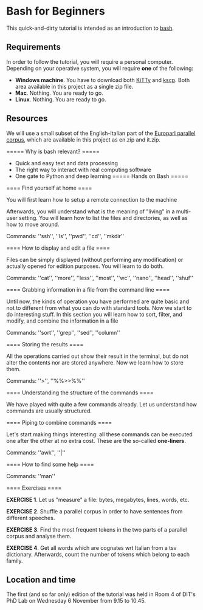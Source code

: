 # Bash for Beginners

This quick-and-dirty tutorial is intended as an introduction to [bash](https://www.gnu.org/software/bash/). 

## Requirements 

In order to follow the tutorial, you will require a personal computer. Depending on your operative system, you will require **one** of the following: 

  * **Windows machine**. You have to download both [KiTTy](http://www.9bis.net/kitty/#!index.md) and [kscp](http://www.9bis.net/kitty/files/kscp.exe). Both area available in this project as a single zip file.
  * **Mac**. Nothing. You are ready to go.
  * **Linux**. Nothing. You are ready to go.

## Resources

We will use a small subset of the English-Italian part of the [Europarl parallel corpus](https://www.statmt.org/europarl/), which are available in this project as en.zip and it.zip. 

===== Why is bash relevant? =====

  * Quick and easy text and data processing
  * The right way to interact with real computing software
  * One gate to Python and deep learning
===== Hands on Bash =====






==== Find yourself at home ====

You will first learn how to setup a remote connection to the machine

Afterwards, you will understand what is the meaning of "living" in a multi-user setting. You will learn how to list the files and directories, as well as how to move around.

Commands: ''ssh'', ''ls'', ''pwd'', ''cd'', ''mkdir'' 

==== How to display and edit a file ====

Files can be simply displayed (without performing any modification) or actually opened for edition purposes. You will learn to do both. 

Commands: ''cat'', ''more'', ''less'', ''most'', ''wc'', ''nano'', ''head'', ''shuf''


==== Grabbing information in a file from the command line ====
 
Until now, the kinds of operation you have performed are quite basic and not to different from what you can do with standard tools. Now we start to do interesting stuff. In this section you will learn how to sort, filter, and modify, and combine the information in a file

Commands: ''sort'', ''grep'', ''sed'', ''column''

==== Storing the results ====
 
All the operations carried out show their result in the terminal, but do not alter the contents nor are stored anywhere. Now we learn how to store them.

Commands: ''>'', ''%%>>%%''

==== Understanding the structure of the commands ====

We have played with quite a few commands already. Let us understand how commands are usually structured. 

==== Piping to combine commands  ====

Let's start making things interesting: all these commands can be executed one after the other at no extra cost. These are the so-called **one-liners**.

Commands: ''awk'', ''|''


==== How to find some help ====

Commands: ''man''

==== Exercises ====

**EXERCISE 1**. Let us "measure" a file: bytes, megabytes, lines, words, etc.

**EXERCISE 2**. Shuffle a parallel corpus in order to have sentences from different speeches. 

**EXERCISE 3**. Find the most frequent tokens in the two parts of a parallel corpus and analyse them.

**EXERCISE 4**. Get all words which are cognates wrt Italian from a tsv dictionary. Afterwards, count the number of tokens which belong to each family. 

## Location and time 

The first (and so far only) edition of the tutorial was held in Room 4 of DIT's PhD Lab on Wednesday 6 November from 9.15 to 10.45. 
